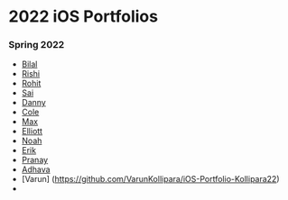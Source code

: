 # 2022 iOS Portfolios

### Spring 2022

* [Bilal](https://github.com/BillA-Dev/iOS-Portfolio-Ahmed22/blob/main/README.md)
* [Rishi](https://github.com/EPCompSci/portfolio-rishi-n)
* [Rohit](https://github.com/RohitP123/iOS-Portfolio-Patil22)
* [Sai](https://github.com/SaiGuntabonu/iOS-Portfolio-Guntabonu22.git)
* [Danny](https://github.com/dannydxu1/iOS-Portfolio-Xu22)
* [Cole](https://github.com/colenelson33/iOS-Portfolio-Nelson22)
* [Max](https://github.com/colenelson33/iOS-Portfolio-Johnson22)
* [Elliott](https://github.com/ElliottB678/IOS-Portfolio-Brown22)
* [Noah](https://github.com/haonnoah123/IOS-Portfolio-Rubin22)
* [Erik](https://github.com/90306561/Portfolio.git)
* [Pranay](https://github.com/PranaySingh04/iOS-Portfolio-Singh22)
* [Adhava](https://github.com/Adhava805/IOS-Portfolio-Nandhiyar22)
* [Varun] (https://github.com/VarunKollipara/iOS-Portfolio-Kollipara22)
* 
